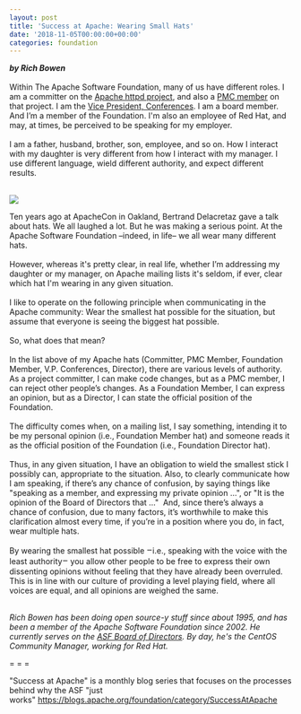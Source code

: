 ```yaml
---
layout: post
title: 'Success at Apache: Wearing Small Hats'
date: '2018-11-05T00:00:00+00:00'
categories: foundation
---
```

<div><strong><em>by Rich Bowen</em></strong></div> 
  <div><br /></div> 
  <div>Within The Apache Software Foundation, many of us have different roles. I am a committer on the <a href="http://httpd.apache.org/">Apache httpd project</a>, and also a <a href="http://apache.org/foundation/governance/pmcs.html">PMC member</a> on that project. I am the <a href="http://apachecon.com/">Vice President, Conferences</a>. I am a board member. And I’m a member of the Foundation. I'm also an employee of Red Hat, and may, at times, be perceived to be speaking for my employer.</div> 
  <div><br /></div> 
  <div>I am a father, husband, brother, son, employee, and so on. How I interact with my daughter is very different from how I interact with my manager. I use different language, wield different authority, and expect different results.</div> 
  <div><br /></div> 
  <p><img src="https://blogs.apache.org/foundation/mediaresource/5fc58dc6-6a04-4952-a198-c6dd1dc05e5f" /><br /></p> 
  <div>Ten years ago at ApacheCon in Oakland, Bertrand Delacretaz gave a talk about hats. We all laughed a lot. But he was making a serious point. At the Apache Software Foundation –indeed, in life– we all wear many different hats.</div> 
  <div><br /></div> 
  <div>However, whereas it's pretty clear, in real life, whether I’m addressing my daughter or my manager, on Apache mailing lists it's seldom, if ever, clear which hat I'm wearing in any given situation.</div> 
  <div><br /></div> 
  <div>I like to operate on the following principle when communicating in the Apache community: Wear the smallest hat possible for the situation, but assume that everyone is seeing the biggest hat possible.</div> 
  <div><br /></div> 
  <div>So, what does that mean?</div> 
  <div><br /></div> 
  <div>In the list above of my Apache hats (Committer, PMC Member, Foundation Member, V.P. Conferences, Director), there are various levels of authority. As a project committer, I can make code changes, but as a PMC member, I can reject other people’s changes. As a Foundation Member, I can express an opinion, but as a Director, I can state the official position of the Foundation.</div> 
  <div><br /></div> 
  <div>The difficulty comes when, on a mailing list, I say something, intending it to be my personal opinion (i.e., Foundation Member hat) and someone reads it as the official position of the Foundation (i.e., Foundation Director hat).</div> 
  <div><br /></div> 
  <div>Thus, in any given situation, I have an obligation to wield the smallest stick I possibly can, appropriate to the situation. Also, to clearly communicate how I am speaking, if there’s any chance of confusion, by saying things like &quot;speaking as a member, and expressing my private opinion …&quot;, or &quot;It is the opinion of the Board of Directors that …&quot;&nbsp; And, since there’s always a chance of confusion, due to many factors, it’s worthwhile to make this clarification almost every time, if you’re in a position where you do, in fact, wear multiple hats.</div> 
  <div><br /></div> 
  <div>By wearing the smallest hat possible&nbsp;<span style="color: #222222; font-family: Roboto, arial, sans-serif; font-size: 16px;">–</span>i.e., speaking with the voice with the least authority<span style="color: #222222; font-family: Roboto, arial, sans-serif; font-size: 16px;">–</span>&nbsp;you allow other people to be free to express their own dissenting opinions without feeling that they have already been overruled. This is in line with our culture of providing a level playing field, where all voices are equal, and all opinions are weighed the same.</div> 
  <div><br /></div> 
  <div> 
    <p><em>Rich Bowen has been doing open source-y stuff since about 1995, and has been a member of the Apache Software Foundation since 2002. He currently serves on the <a href="http://apache.org/foundation/">ASF Board of Directors</a>. By day, he's the CentOS Community Manager, working for Red Hat.</em></p> 
    <p style="font-style: italic;"><span style="font-style: normal;">= = =</span></p> 
    <p>&quot;Success at Apache&quot; is a monthly blog series that focuses on the processes behind why the ASF &quot;just works&quot;&nbsp;<a href="https://blogs.apache.org/foundation/category/SuccessAtApache">https://blogs.apache.org/foundation/category/SuccessAtApache</a> </p> 
  </div>
